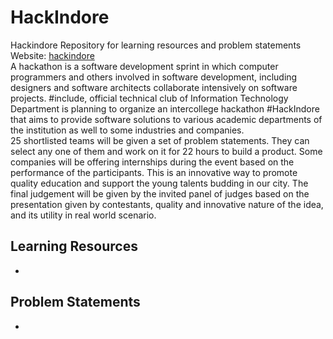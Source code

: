 # HackIndore
Hackindore Repository for learning resources and problem statements
Website: [hackindore](https://hackindore.splashthat.com)
<br>
A hackathon is a software development sprint in which computer programmers and others involved in software development, including designers and software architects collaborate intensively on software projects. #include, official technical club of Information Technology Department is planning to organize an intercollege hackathon #HackIndore that aims to provide software solutions to various academic departments of the institution as well to some industries and companies.
<br>
25 shortlisted teams will be given a set of problem statements. They can select any one of them and work on it for 22 hours to build a product. Some companies will be offering internships during the event based on the  performance of the participants. This is an innovative way to promote quality education and support the young talents budding in our city. The final judgement will be given by the invited panel of judges based on the presentation given by contestants, quality and innovative nature of the idea, and its utility in real world scenario.


## Learning Resources
* 


## Problem Statements
* 
